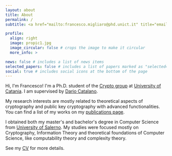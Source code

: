 ```yaml
---
layout: about
title: About
permalink: /
subtitle: <a href="mailto:francesco.migliaro@phd.unict.it" title="email"><i class="fas fa-envelope"></i></a> francesco.migliaro@phd.unict.it

profile:
  align: right
  image: propic1.jpg
  image_circular: false # crops the image to make it circular
  more_info: >

news: false # includes a list of news items
selected_papers: false # includes a list of papers marked as "selected={true}"
social: true # includes social icons at the bottom of the page
---
```


Hi, I'm Francesco! I'm a Ph.D. student of the [Crypto group](https://crypto.dmi.unict.it/) at [University of Catania](www.unict.it). 
I am supervised by [Dario Catalano](http://www.dmi.unict.it/catalano/).

My research interests are mostly related to theoretical aspects of cryptography and
public key cryptography with advanced functionalities. 
You can find a list of my works on my [publications page](/publications/).

I obtained both my master's and bachelor's degree in Computer Science from [University of Salerno](www.unisa.it). 
My studies were focused mostly on Cryptography, Information Theory and theoretical foundations of Computer Science, like computability theory and complexity theory.

See my [CV](/cv/) for more details.